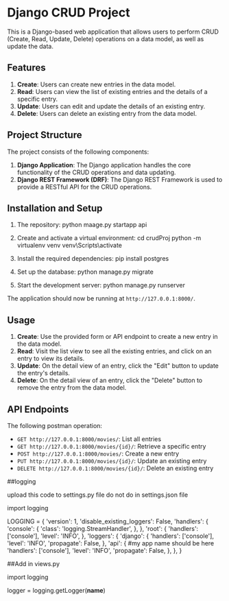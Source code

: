 # Django CRUD Project

This is a Django-based web application that allows users to perform CRUD (Create, Read, Update, Delete) operations on a data model, as well as update the data.

## Features

1. **Create**: Users can create new entries in the data model.
2. **Read**: Users can view the list of existing entries and the details of a specific entry.
3. **Update**: Users can edit and update the details of an existing entry.
4. **Delete**: Users can delete an existing entry from the data model.

## Project Structure

The project consists of the following components:

1. **Django Application**: The Django application handles the core functionality of the CRUD operations and data updating.
2. **Django REST Framework (DRF)**: The Django REST Framework is used to provide a RESTful API for the CRUD operations.

## Installation and Setup

1. The repository: python maage.py startapp api

2. Create and activate a virtual environment: 
cd crudProj
python -m virtualenv venv
venv\Scripts\activate

3. Install the required dependencies: pip install postgres

4. Set up the database: python manage.py migrate

5. Start the development server:  python manage.py runserver


The application should now be running at `http://127.0.0.1:8000/`.

## Usage

1. **Create**: Use the provided form or API endpoint to create a new entry in the data model.
2. **Read**: Visit the list view to see all the existing entries, and click on an entry to view its details.
3. **Update**: On the detail view of an entry, click the "Edit" button to update the entry's details.
4. **Delete**: On the detail view of an entry, click the "Delete" button to remove the entry from the data model.

## API Endpoints

The following postman operation:

- `GET http://127.0.0.1:8000/movies/`: List all entries
- `GET http://127.0.0.1:8000/movies/{id}/`: Retrieve a specific entry
- `POST http://127.0.0.1:8000/movies/`: Create a new entry
- `PUT http://127.0.0.1:8000/movies/{id}/`: Update an existing entry
- `DELETE http://127.0.0.1:8000/movies/{id}/`: Delete an existing entry



##logging 

upload this code to settings.py file do not do in settings.json file
  
import logging

LOGGING = {
    'version': 1,
    'disable_existing_loggers': False,
    'handlers': {
        'console': {
            'class': 'logging.StreamHandler',
        },
    },
    'root': {
        'handlers': ['console'],
        'level': 'INFO',
    },
    'loggers': {
        'django': {
            'handlers': ['console'],
            'level': 'INFO',
            'propagate': False,
        },
        'api': {       #my app name should be here
            'handlers': ['console'],
            'level': 'INFO',
            'propagate': False,
        },
    },
}

##Add in views.py

import logging

logger = logging.getLogger(__name__)

